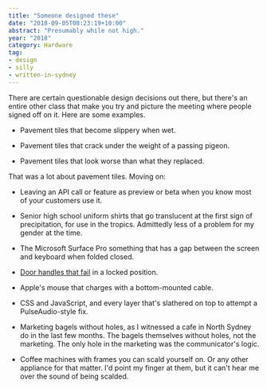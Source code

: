 ```yaml
---
title: "Someone designed these"
date: "2018-09-05T08:23:19+10:00"
abstract: "Presumably while not high."
year: "2018"
category: Hardware
tag:
- design
- silly
- written-in-sydney
---
```

There are certain questionable design decisions out there, but there's an entire other class that make you try and picture the meeting where people signed off on it. Here are some examples.

* Pavement tiles that become slippery when wet.

* Pavement tiles that crack under the weight of a passing pigeon.

* Pavement tiles that look worse than what they replaced.

That was a lot about pavement tiles. Moving on:

* Leaving an API call or feature as preview or beta when you know most of your customers use it.

* Senior high school uniform shirts that go translucent at the first sign of precipitation, for use in the tropics. Admittedly less of a problem for my gender at the time.

* The Microsoft Surface Pro something that has a gap between the screen and keyboard when folded closed.

* [Door handles that fail] in a locked position.

* Apple's mouse that charges with a bottom-mounted cable.

* CSS and JavaScript, and every layer that's slathered on top to attempt a PulseAudio-style fix.

* Marketing bagels without holes, as I witnessed a cafe in North Sydney do in the last few months. The bagels themselves without holes, not the marketing. The only hole in the marketing was the communicator's logic.

* Coffee machines with frames you can scald yourself on. Or any other appliance for that matter. I'd point my finger at them, but it can't hear me over the sound of being scalded.

[Scott Morrison]: https://rubenerd.com/australian-prime-minister-morrison/
[Door handles that fail]: when-i-got-stuck-in-my-own-bathroom/

